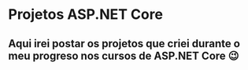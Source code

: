 # Projetos ASP.NET Core

<h2>Aqui irei postar os projetos que criei durante o meu progreso nos cursos de ASP.NET Core 😉 <h2>
